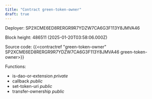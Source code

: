 ```yaml
---
title: "Contract green-token-owner"
draft: true
---
```

Deployer: SP2XCME6ED8RERGR9R7YDZW7CA6G3F113Y8JMVA46


 



Block height: 486511 (2025-01-20T03:58:06.000Z)

Source code: {{<contractref "green-token-owner" SP2XCME6ED8RERGR9R7YDZW7CA6G3F113Y8JMVA46 green-token-owner>}}

Functions:

* is-dao-or-extension _private_
* callback _public_
* set-token-uri _public_
* transfer-ownership _public_
